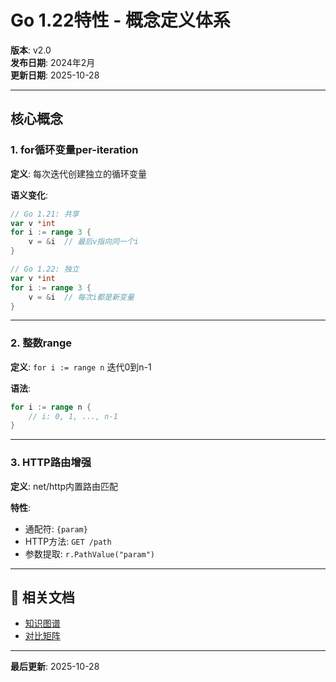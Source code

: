 # Go 1.22特性 - 概念定义体系

**版本**: v2.0  
**发布日期**: 2024年2月  
**更新日期**: 2025-10-28

---

## 核心概念

### 1. for循环变量per-iteration

**定义**: 每次迭代创建独立的循环变量

**语义变化**:
```go
// Go 1.21: 共享
var v *int
for i := range 3 {
    v = &i  // 最后v指向同一个i
}

// Go 1.22: 独立
var v *int
for i := range 3 {
    v = &i  // 每次i都是新变量
}
```

---

### 2. 整数range

**定义**: `for i := range n` 迭代0到n-1

**语法**:
```go
for i := range n {
    // i: 0, 1, ..., n-1
}
```

---

### 3. HTTP路由增强

**定义**: net/http内置路由匹配

**特性**:
- 通配符: `{param}`
- HTTP方法: `GET /path`
- 参数提取: `r.PathValue("param")`

---

## 🔗 相关文档

- [知识图谱](./00-知识图谱.md)
- [对比矩阵](./00-对比矩阵.md)

---

**最后更新**: 2025-10-28
